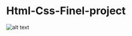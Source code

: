 # Html-Css-Finel-project

![alt text](https://images.pexels.com/photos/2867820/pexels-photo-2867820.jpeg?auto=compress&cs=tinysrgb&dpr=1&w=500)
